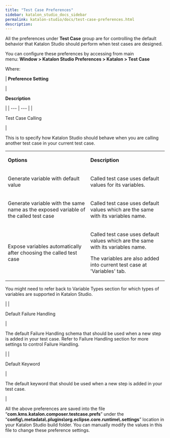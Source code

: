 ```yaml
---
title: "Test Case Preferences" 
sidebar: katalon_studio_docs_sidebar
permalink: katalon-studio/docs/test-case-preferences.html 
description: 
---
```

All the preferences under **Test Case** group are for controlling the default behavior that Katalon Studio should perform when test cases are designed.

You can configure these preferences by accessing from main menu: **Window > Katalon Studio Preferences > Katalon > Test Case**

Where:

| 
**Preference Setting**

 | 

**Description**

 |
| --- | --- |
| 

Test Case Calling

 | 

This is to specify how Katalon Studio should behave when you are calling another test case in your current test case.

<table><tbody><tr><td><p><strong>Options</strong></p></td><td><p><strong>Description</strong></p></td></tr><tr><td><p>Generate variable with default value</p></td><td><p>Called test case uses default values for its variables.</p></td></tr><tr><td><p>Generate variable with the same name as the exposed variable of the called test case</p></td><td><p>Called test case uses default values which are the same with its variables name.</p></td></tr><tr><td><p>Expose variables automatically after choosing the called test case</p></td><td><p>Called test case uses default values which are the same with its variables name.</p><p>The variables are also added into current test case at 'Variables' tab.</p></td></tr></tbody></table>

You might need to refer back to Variable Types section for which types of variables are supported in Katalon Studio.

 |
| 

Default Failure Handling

 | 

The default Failure Handling schema that should be used when a new step is added in your test case. Refer to Failure Handling section for more settings to control Failure Handling.

 |
| 

Default Keyword

 | 

The default keyword that should be used when a new step is added in your test case.

 |

All the above preferences are saved into the file “**com.kms.katalon.composer.testcase.prefs**” under the “**config\\.metadata\\.plugins\\org.eclipse.core.runtime\\.settings**” location in your Katalon Studio build folder. You can manually modify the values in this file to change these preference settings.